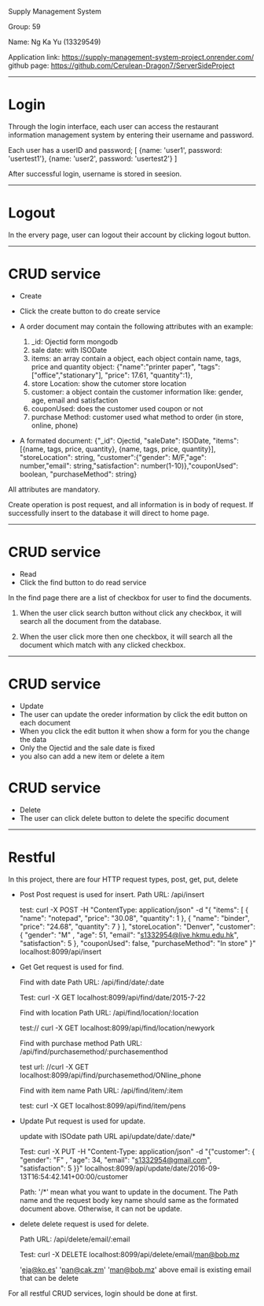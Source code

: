 Supply Management System

Group: 59

Name: Ng Ka Yu (13329549)

Application link: https://supply-management-system-project.onrender.com/
github page: https://github.com/Cerulean-Dragon7/ServerSideProject


********************************************
# Login
Through the login interface, each user can access the restaurant information management system by entering their username and password.

Each user has a userID and password;
[
    {name: 'user1', password: 'usertest1'},
	{name: 'user2', password: 'usertest2'}
]

After successful login, username  is stored in seesion.

********************************************

# Logout

In the ervery page, user can logout their account by clicking logout button.

********************************************

# CRUD service
- Create
- Click the create button to do create service
- A order document may contain the following attributes with an example:
    1) _id: Ojectid form mongodb
    2) sale date: with ISODate
    3) items: an array contain a object, each object contain name, tags, price and quantity
            object: {"name":"printer paper",
            "tags":["office","stationary"],
            "price": 17.61,
            "quantity":1},
    4) store Location: show the cutomer store location
    5) customer: a object contain the customer information like: gender, age, email and satisfaction
    6) couponUsed: does the customer used coupon or not
    7) purchase Method: customer used what method to order (in store, online, phone)

- A formated document:
    {"_id": Ojectid,
    "saleDate": ISODate,
    "items":[{name, tags, price, quantity}, {name, tags, price, quantity}],
    "storeLocation": string,
    "customer":{"gender": M/F,"age": number,"email": string,"satisfaction": number(1-10)},"couponUsed": boolean,
    "purchaseMethod": string}

All attributes are mandatory.

Create operation is post request, and all information is in body of request.
If successfully insert to the database it will direct to home page.

********************************************
# CRUD service
- Read
- Click the find button to do read service

In the find page there are a list of checkbox for user to find the documents.

1) When the user click search button without click any checkbox, it will search all the document from the database.

2) When the user click more then one checkbox, it will search all the document which match with any clicked checkbox.

********************************************
# CRUD service
- Update
- The user can update the oreder information by click the edit button on each document
- When you click the edit button it when show a form for you the change the data
- Only the Ojectid and the sale date is fixed
- you also can add a new item or delete a item

# CRUD service
- Delete
-	The user can click delete button to delete the specific document

********************************************
# Restful
In this project, there are four HTTP request types, post, get, put, delete

- Post
    Post request is used for insert.
    Path URL: /api/insert

    test: curl -X POST -H "ContentType: application/json" -d "{ \"items\": [ { \"name\": 
    \"notepad\", \"price\": \"30.08\", \"quantity\": 1 }, { \"name\": \"binder\", \"price\": \"24.68\", 
    \"quantity\": 7 } ], \"storeLocation\": \"Denver\", \"customer\": { \"gender\": \"M\" , \"age\": 51, 
    \"email\": \"s1332954@live.hkmu.edu.hk\", \"satisfaction\": 5 }, \"couponUsed\": false, \"purchaseMethod\":
    \"In store\" }" localhost:8099/api/insert

- Get
    Get request is used for find.

    Find with date
    Path URL: /api/find/date/:date

    Test: curl -X GET localhost:8099/api/find/date/2015-7-22

    Find with location
    Path URL: /api/find/location/:location

    test:// curl -X GET localhost:8099/api/find/location/newyork

    Find with purchase method
    Path URL: /api/find/purchasemethod/:purchasementhod

    test url: //curl -X GET localhost:8099/api/find/purchasemethod/ONline_phone


    Find with item name
    Path URL: /api/find/item/:item

    test: curl -X GET localhost:8099/api/find/item/pens

- Update
    Put request is used for update.

    update with ISOdate
    path URL api/update/date/:date/*

    Test: curl -X PUT -H "Content-Type: application/json" -d "{\"customer\": { \"gender\": \"F\" , \"age\": 34, \"email\": \"s1332954@gmail.com\", \"satisfaction\": 5 }}" localhost:8099/api/update/date/2016-09-13T16:54:42.141+00:00/customer

    Path: '/*' mean what you want to update in the document. The Path name and the request body key name should same as the formated document above. Otherwise, it can not be update.


- delete
    delete request is used for delete.

    Path URL: /api/delete/email/:email

    Test: curl -X DELETE localhost:8099/api/delete/email/man@bob.mz

    'eja@ko.es'
    'pan@cak.zm'
    'man@bob.mz'
    above email is existing email that can be delete

For all restful CRUD services, login should be done at first.